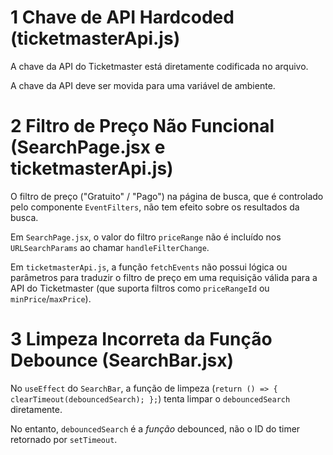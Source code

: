 # 1 Chave de API Hardcoded (ticketmasterApi.js)
 
 A chave da API do Ticketmaster está diretamente codificada no arquivo.
 
 A chave da API deve ser movida para uma variável de ambiente. 

# 2 Filtro de Preço Não Funcional (SearchPage.jsx e ticketmasterApi.js)

O filtro de preço ("Gratuito" / "Pago") na página de busca, que é controlado pelo componente `EventFilters`, não tem efeito sobre os resultados da busca.

Em `SearchPage.jsx`, o valor do filtro `priceRange` não é incluído nos `URLSearchParams` ao chamar `handleFilterChange`.

Em `ticketmasterApi.js`, a função `fetchEvents` não possui lógica ou parâmetros para traduzir o filtro de preço em uma requisição válida para a API do Ticketmaster (que suporta filtros como `priceRangeId` ou `minPrice`/`maxPrice`).

# 3 Limpeza Incorreta da Função Debounce (SearchBar.jsx)

No `useEffect` do `SearchBar`, a função de limpeza (`return () => { clearTimeout(debouncedSearch); };`) tenta limpar o `debouncedSearch` diretamente. 

No entanto, `debouncedSearch` é a *função* debounced, não o ID do timer retornado por `setTimeout`.
